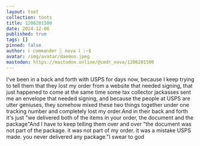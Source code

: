 ```yaml
---
layout: toot
collection: toots
title: 1206201500
date: 2024-12-06
published: true
tags: []
pinned: false
author: ⸸ commander ░ nova ⸸ :~$
avatar: /img/avatar/daemon.jpeg
mastodon: https://mastodon.online/@cmdr_nova/1206201500
---
```


I've been in a back and forth with USPS for days now, because I keep trying to tell them that they lost my order from a website that needed signing, that just happened to come at the same time some tax collector jackasses sent me an envelope that needed signing, and because the people at USPS are utter geniuses, they somehow mixed these two things together under one tracking number and completely lost my order.And in their back and forth it's just "we delivered both of the items in your order, the document and the package"And I have to keep telling them over and over "the document was not part of the package. it was not part of my order. it was a mistake USPS made. you never delivered any package."I swear to god
